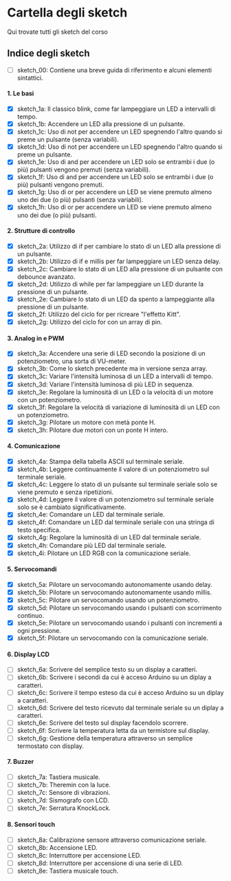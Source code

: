 # Cartella degli sketch
Qui trovate tutti gli sketch del corso

## Indice degli sketch

- [ ] sketch_00: Contiene una breve guida di riferimento e alcuni elementi sintattici.

#### 1. Le basi
- [x] sketch_1a: Il classico blink, come far lampeggiare un LED a intervalli di tempo.
- [x] sketch_1b: Accendere un LED alla pressione di un pulsante.
- [x] sketch_1c: Uso di not per accendere un LED spegnendo l'altro quando si preme un pulsante (senza variabili).
- [x] sketch_1d: Uso di not per accendere un LED spegnendo l'altro quando si preme un pulsante.
- [x] sketch_1e: Uso di and per accendere un LED solo se entrambi i due (o più) pulsanti vengono premuti (senza variabili).
- [x] sketch_1f: Uso di and per accendere un LED solo se entrambi i due (o più) pulsanti vengono premuti.
- [x] sketch_1g: Uso di or per accendere un LED se viene premuto almeno uno dei due (o più) pulsanti (senza variabili).
- [x] sketch_1h: Uso di or per accendere un LED se viene premuto almeno uno dei due (o più) pulsanti.

#### 2. Strutture di controllo
- [x] sketch_2a: Utilizzo di if per cambiare lo stato di un LED alla pressione di un pulsante.
- [x] sketch_2b: Utilizzo di if e millis per far lampeggiare un LED senza delay.
- [x] sketch_2c: Cambiare lo stato di un LED alla pressione di un pulsante con debounce avanzato.
- [x] sketch_2d: Utilizzo di while per far lampeggiare un LED durante la pressione di un pulsante.
- [x] sketch_2e: Cambiare lo stato di un LED da spento a lampeggiante alla pressione di un pulsante.
- [x] sketch_2f: Utilizzo del ciclo for per ricreare "l'effetto Kitt".
- [x] sketch_2g: Utilizzo del ciclo for con un array di pin.

#### 3. Analog in e PWM
- [x] sketch_3a: Accendere una serie di LED secondo la posizione di un potenziometro, una sorta di VU-meter.
- [x] sketch_3b: Come lo sketch precedente ma in versione senza array.
- [x] sketch_3c: Variare l'intensità luminosa di un LED a intervalli di tempo.
- [x] sketch_3d: Variare l'intensità luminosa di più LED in sequenza.
- [x] sketch_3e: Regolare la luminosità di un LED o la velocità di un motore con un potenziometro.
- [x] sketch_3f: Regolare la velocità di variazione di luminosità di un LED con un potenziometro.
- [x] sketch_3g: Pilotare un motore con metà ponte H.
- [x] sketch_3h: Pilotare due motori con un ponte H intero.

#### 4. Comunicazione
- [x] sketch_4a: Stampa della tabella ASCII sul terminale seriale.
- [x] sketch_4b: Leggere continuamente il valore di un potenziometro sul terminale seriale.
- [x] sketch_4c: Leggere lo stato di un pulsante sul terminale seriale solo se viene premuto e senza ripetizioni.
- [x] sketch_4d: Leggere il valore di un potenziometro sul terminale seriale solo se è cambiato significativamente.
- [x] sketch_4e: Comandare un LED dal terminale seriale.
- [x] sketch_4f: Comandare un LED dal terminale seriale con una stringa di testo specifica.
- [x] sketch_4g: Regolare la luminosità di un LED dal terminale seriale.
- [x] sketch_4h: Comandare più LED dal terminale seriale.
- [x] sketch_4i: Pilotare un LED RGB con la comunicazione seriale.

#### 5. Servocomandi
- [x] sketch_5a: Pilotare un servocomando autonomamente usando delay.
- [x] sketch_5b: Pilotare un servocomando autonomamente usando millis.
- [x] sketch_5c: Pilotare un servocomando usando un potenziometro.
- [x] sketch_5d: Pilotare un servocomando usando i pulsanti con scorrimento continuo.
- [x] sketch_5e: Pilotare un servocomando usando i pulsanti con incrementi a ogni pressione.
- [x] sketch_5f: Pilotare un servocomando con la comunicazione seriale.

#### 6. Display LCD
- [ ] sketch_6a: Scrivere del semplice testo su un display a caratteri.
- [ ] sketch_6b: Scrivere i secondi da cui è acceso Arduino su un diplay a caratteri.
- [ ] sketch_6c: Scrivere il tempo esteso da cui è acceso Arduino su un diplay a caratteri.
- [ ] sketch_6d: Scrivere del testo ricevuto dal terminale seriale su un diplay a caratteri.
- [ ] sketch_6e: Scrivere del testo sul display facendolo scorrere.
- [ ] sketch_6f: Scrivere la temperatura letta da un termistore sul display.
- [ ] sketch_6g: Gestione della temperatura attraverso un semplice termostato con display.

#### 7. Buzzer
- [ ] sketch_7a: Tastiera musicale.
- [ ] sketch_7b: Theremin con la luce.
- [ ] sketch_7c: Sensore di vibrazioni.
- [ ] sketch_7d: Sismografo con LCD.
- [ ] sketch_7e: Serratura KnockLock.

#### 8. Sensori touch
- [ ] sketch_8a: Calibrazione sensore attraverso comunicazione seriale.
- [ ] sketch_8b: Accensione LED.
- [ ] sketch_8c: Interruttore per accensione LED.
- [ ] sketch_8d: Interruttore per accensione di una serie di LED.
- [ ] sketch_8e: Tastiera musicale touch.